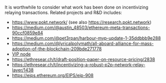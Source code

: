 It is worthwhile to consider what work has been done on incentivizing relaying transactions. Related projects and R&D includes:
- https://www.pokt.network/ (see also https://research.pokt.network)
- https://medium.com/@austin_48503/ethereum-meta-transactions-90ccf0859e84
- https://medium.com/@pet3rpan/harbour-mvp-update-1-35ddbbb9e288
- https://medium.com/@lyricalpolymath/all-aboard-alliance-for-mass-adoption-of-the-blockchain-209bde271778
- [VIP node](https://vipnode.org/)
- https://ethresear.ch/t/draft-position-paper-on-resource-pricing/2838
- https://ethresear.ch/t/incentivizing-a-robust-p2p-network-relay-layer/1438
- https://eips.ethereum.org/EIPS/eip-908